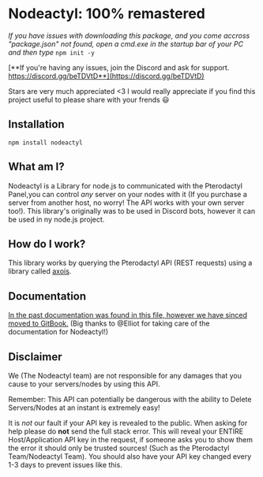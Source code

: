 # Nodeactyl: 100% remastered

*If you have issues with downloading this package, and you come accross "package.json" not found, open a cmd.exe in the startup bar of your PC and then type* `npm init -y`

[**If you're having any issues, join the Discord and ask for support. https://discord.gg/beTDVtD**](https://discord.gg/beTDVtD)

Stars are very much appreciated <3 
I would really appreciate if you find this project useful to please share with your frends :smiley:

## Installation
```
npm install nodeactyl
```

## What am I?

Nodeactyl is a Library for node.js to communicated with the Pterodactyl Panel,you can control *any* server on your nodes with it (If you purchase a server from another host, no worry! The API works with your own server too!). This library's originally was to be used in Discord bots, however it can be used in ny node.js project.

## How do I work?
This library works by querying the Pterodactyl API (REST requests) using a library called [axois](https://www.npmjs.com/package/axios).

## Documentation
[In the past documentation was found in this file, however we have sinced moved to GitBook.](https://nodeactyl.elliotfrost.xyz/v/v2.0.0-english/)
(Big thanks to @Elliot for taking care of the documentation for Nodeactyl!)

## Disclaimer
We (The Nodeactyl team) are not responsible for any damages that you cause to your servers/nodes by using this API. 

Remember: This API can potentially be dangerous with the ability to Delete Servers/Nodes at an instant is extremely easy! 

It is *not* our fault if your API key is revealed to the public. When asking for help please do **not** send the full stack error. This will reveal your ENTIRE Host/Application API key in the request, if someone asks you to show them the error it should only be trusted sources! (Such as the Pterodactyl Team/Nodeactyl Team). You should also have your API key changed every 1-3 days to prevent issues like this.
